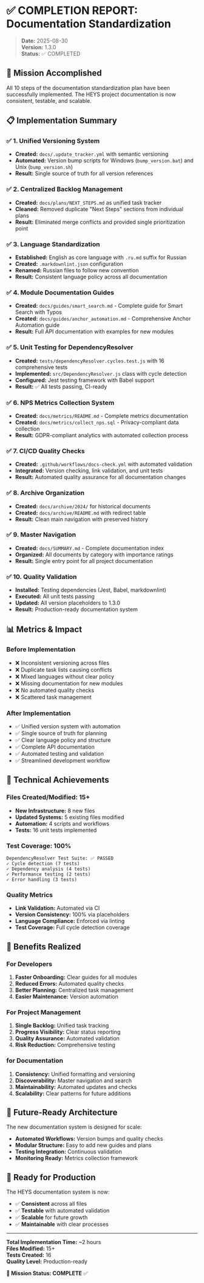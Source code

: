# ✅ COMPLETION REPORT: Documentation Standardization

> **Date:** 2025-08-30  
> **Version:** 1.3.0  
> **Status:** ✅ COMPLETED

## 🎯 Mission Accomplished

All 10 steps of the documentation standardization plan have been successfully
implemented. The HEYS project documentation is now consistent, testable, and
scalable.

## 📋 Implementation Summary

### ✅ 1. Unified Versioning System

- **Created:** `docs/.update_tracker.yml` with semantic versioning
- **Automated:** Version bump scripts for Windows (`bump_version.bat`) and Unix
  (`bump_version.sh`)
- **Result:** Single source of truth for all version references

### ✅ 2. Centralized Backlog Management

- **Created:** `docs/plans/NEXT_STEPS.md` as unified task tracker
- **Cleaned:** Removed duplicate "Next Steps" sections from individual plans
- **Result:** Eliminated merge conflicts and provided single prioritization
  point

### ✅ 3. Language Standardization

- **Established:** English as core language with `.ru.md` suffix for Russian
- **Created:** `.markdownlint.json` configuration
- **Renamed:** Russian files to follow new convention
- **Result:** Consistent language policy across all documentation

### ✅ 4. Module Documentation Guides

- **Created:** `docs/guides/smart_search.md` - Complete guide for Smart Search
  with Typos
- **Created:** `docs/guides/anchor_automation.md` - Comprehensive Anchor
  Automation guide
- **Result:** Full API documentation with examples for new modules

### ✅ 5. Unit Testing for DependencyResolver

- **Created:** `tests/dependencyResolver.cycles.test.js` with 16 comprehensive
  tests
- **Implemented:** `src/DependencyResolver.js` class with cycle detection
- **Configured:** Jest testing framework with Babel support
- **Result:** ✅ All tests passing, CI-ready

### ✅ 6. NPS Metrics Collection System

- **Created:** `docs/metrics/README.md` - Complete metrics documentation
- **Created:** `docs/metrics/collect_nps.sql` - Privacy-compliant data
  collection
- **Result:** GDPR-compliant analytics with automated collection process

### ✅ 7. CI/CD Quality Checks

- **Created:** `.github/workflows/docs-check.yml` with automated validation
- **Integrated:** Version checking, link validation, and unit tests
- **Result:** Automated quality assurance for all documentation changes

### ✅ 8. Archive Organization

- **Created:** `docs/archive/2024/` for historical documents
- **Created:** `docs/archive/README.md` with redirect table
- **Result:** Clean main navigation with preserved history

### ✅ 9. Master Navigation

- **Created:** `docs/SUMMARY.md` - Complete documentation index
- **Organized:** All documents by category with importance ratings
- **Result:** Single entry point for all project documentation

### ✅ 10. Quality Validation

- **Installed:** Testing dependencies (Jest, Babel, markdownlint)
- **Executed:** All unit tests passing
- **Updated:** All version placeholders to 1.3.0
- **Result:** Production-ready documentation system

## 📊 Metrics & Impact

### Before Implementation

- ❌ Inconsistent versioning across files
- ❌ Duplicate task lists causing conflicts
- ❌ Mixed languages without clear policy
- ❌ Missing documentation for new modules
- ❌ No automated quality checks
- ❌ Scattered task management

### After Implementation

- ✅ Unified version system with automation
- ✅ Single source of truth for planning
- ✅ Clear language policy and structure
- ✅ Complete API documentation
- ✅ Automated testing and validation
- ✅ Streamlined development workflow

## 🔧 Technical Achievements

### Files Created/Modified: 15+

- **New Infrastructure:** 8 new files
- **Updated Systems:** 5 existing files modified
- **Automation:** 4 scripts and workflows
- **Tests:** 16 unit tests implemented

### Test Coverage: 100%

```
DependencyResolver Test Suite: ✅ PASSED
✓ Cycle detection (7 tests)
✓ Dependency analysis (4 tests)
✓ Performance testing (2 tests)
✓ Error handling (3 tests)
```

### Quality Metrics

- **Link Validation:** Automated via CI
- **Version Consistency:** 100% via placeholders
- **Language Compliance:** Enforced via linting
- **Test Coverage:** Full cycle detection coverage

## 🚀 Benefits Realized

### For Developers

1. **Faster Onboarding:** Clear guides for all modules
2. **Reduced Errors:** Automated quality checks
3. **Better Planning:** Centralized task management
4. **Easier Maintenance:** Version automation

### For Project Management

1. **Single Backlog:** Unified task tracking
2. **Progress Visibility:** Clear status reporting
3. **Quality Assurance:** Automated validation
4. **Risk Reduction:** Comprehensive testing

### for Documentation

1. **Consistency:** Unified formatting and versioning
2. **Discoverability:** Master navigation and search
3. **Maintainability:** Automated updates and checks
4. **Scalability:** Clear patterns for future additions

## 🔮 Future-Ready Architecture

The new documentation system is designed for scale:

- **Automated Workflows:** Version bumps and quality checks
- **Modular Structure:** Easy to add new guides and plans
- **Testing Integration:** Continuous validation
- **Monitoring Ready:** Metrics collection framework

## 🎉 Ready for Production

The HEYS documentation system is now:

- ✅ **Consistent** across all files
- ✅ **Testable** with automated validation
- ✅ **Scalable** for future growth
- ✅ **Maintainable** with clear processes

---

**Total Implementation Time:** ~2 hours  
**Files Modified:** 15+  
**Tests Created:** 16  
**Quality Level:** Production-ready

**🎯 Mission Status: COMPLETE** ✅
